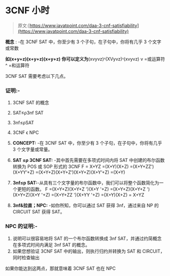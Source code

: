 # 3CNF 小时

> 原文:[https://www.javatpoint.com/daa-3-cnf-satisfiability](https://www.javatpoint.com/daa-3-cnf-satisfiability)

**概念** : -在 3CNF SAT 中，你至少有 3 个子句，在子句中，你将有几乎 3 个文字或常数

**如(x+y+z)(x+y+z)(x+y+z)**
**你可以定义为**(xvyvz)ᶺ(XVyvz)ᶺ(xvyvz)
v =或运算符
^ =和运算符

3CNF SAT 需要考虑以下几点。

### 证明:-

1.  3CNF SAT 的概念
2.  SAT≤ρ3nf SAT
3.  3nf≤ρSAT
4.  3CNF &straightepsilon; NPC

1.  **CONCEPT:** -在 3CNF SAT 中，你至少有 3 个子句，在子句中，你将有几乎 3 个文字量或常量。
2.  **SAT ≤ρ 3CNF SAT:** -其中首先需要在多项式时间内将 SAT 中创建的布尔函数转换为 POS 或 SOP 形式的 3CNF
    F = X+YZ
    =(X+Y)(X+Z)
    =(X+Y+ZZ’)(X+YY’+Z)
    =(X+Y+Z)(X+Y+Z’)(X+Y+Z)(X+Y’+Z)
    =(X+Y)
3.  **3nf≤p SAT:**-从具有三个文字量的布尔函数中，我们可以将整个函数简化为一个更短的函数。
    F =(X+Y+Z)(X+Y+Z ')(X+Y '+Z)
    =(X+Y+Z)(X+Y+Z ')(X+Y+Z)(X+Y '+Z)
    =(X+Y+ZZ ')(X+YY '+Z)
    =(X+Y)(X+Z)
    = X+YZ
4.  **3nf&拉直；NPC:** -如你所知，你可以通过 SAT 获得 3nf，通过来自 NP 的 CIRCUIT SAT 获得 SAT。

### NPC 的证明:-

1.  说明可以很容易地将 SAT 的一个布尔函数转换成 3nf SAT，并通过约简概念在多项式时间内满足 3nf SAT 的概念。
2.  如果您想验证 3CNF SAT 中的输出，则执行归约并转换为 SAT 和 CIRCUIT，同时检查输出

如果你能达到这两点，那就意味着 3CNF SAT 也在 NPC
